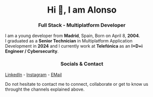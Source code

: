 <h1 align="center">Hi 👋, I am Alonso</h1>
<h3 align="center">Full Stack - Multiplatform Developer</h3>
<p align="left">I am a young developer from <b>Madrid</b>, Spain, Born on April 8, <b>2004</b>.
  <br/>
  I graduated as a <b>Senior Technician</b> in Multiplatform Application Development in <b>2024</b> and I currently work at <b>Telefónica</b> as an <b>I+D+i Engineer / Cybersecurity</b>.
</p>
<h3 align="center">Socials & Contact</h3>
<p align="left"><a href="https://www.linkedin.com/in/alonso-mart%C3%ADnez-aceituno-a232a82b3/" target="_blank">LinkedIn</a> - <a href="https://www.instagram.com/alon8.dev/" target="_blank">Instagram</a> - <a href="mailto:alonsomartinez0804@gmail.com" target="_blank">EMail</a></p>
<p align="left">
  Do not hesitate to contact me to connect, collaborate or get to know us throught the channels explained above.
</p>
